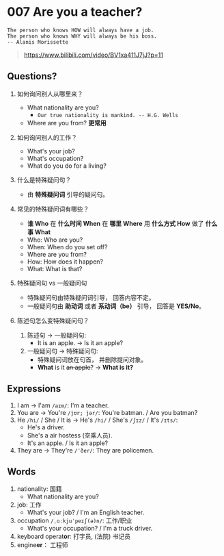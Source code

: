 # 007 Are you a teacher?

```
The person who knows HOW will always have a job.
The person who knows WHY will always be his boss.
-- Alanis Morissette
```


> https://www.bilibili.com/video/BV1xa411J7jJ?p=11


## Questions?

1. 如何询问别人从哪里来？
    + What nationality are you? 
        + `Our true nationality is mankind. -- H.G. Wells`
    + Where are you from? **更常用**

2. 如何询问别人的工作？
    + What's your job?
    + What's occupation?
    + What do you do for a living?


3. 什么是特殊疑问句？
    + 由 **特殊疑问词** 引导的疑问句。

5. 常见的特殊疑问词有哪些？
    + **谁 Who** 在 **什么时间 When** 在 **哪里 Where** 用 **什么方式 How** 做了 **什么事 What**
    + Who: Who are you?
    + When: When do you set off?
    + Where are you from?
    + How: How does it happen?
    + What: What is that?

4. 特殊疑问句 vs 一般疑问句
    + 特殊疑问句由特殊疑问词引导， 回答内容不定。
    + 一般疑问句由 **助动词** 或者 **系动词（be）** 引导， 回答是 **YES/No**。

4. 陈述句怎么变特殊疑问句？
    1. 陈述句 -> 一般疑问句: 
        + It is an apple. -> Is it an apple?
    2. 一般疑问句 -> 特殊疑问句: 
        + 特殊疑问词放在句首， 并删除提问对象。
        + **What** is it ~~an apple~~? -> **What is it?**


## Expressions

1. I am -> I'am `/aɪm/`: I'm a teacher. 
2. You are -> You're `/jʊr; jər/`: You're batman. / Are you batman?
3. He `/hi/` / She / It is -> He's `/hi/` / She's `/ʃɪz/`  / It's `/ɪts/`: 
    + He's a driver.
    + She's a air hostess (空乘人员). 
    + It's an apple. / Is it an apple?
4. They are -> They're `/ˈðer/`: They are policemen.


## Words

1. nationality:  国籍 
    + What nationality are you?
2. job: 工作
    + What's your job? / I'm an English teacher.
3. occupation `/ˌɑːkjuˈpeɪʃ(ə)n/`: 工作/职业
    + What's your occupation? / I'm a truck driver.
4. keyboard operat**or**: 打字员, (法院) 书记员
5. engine**er**： 工程师
